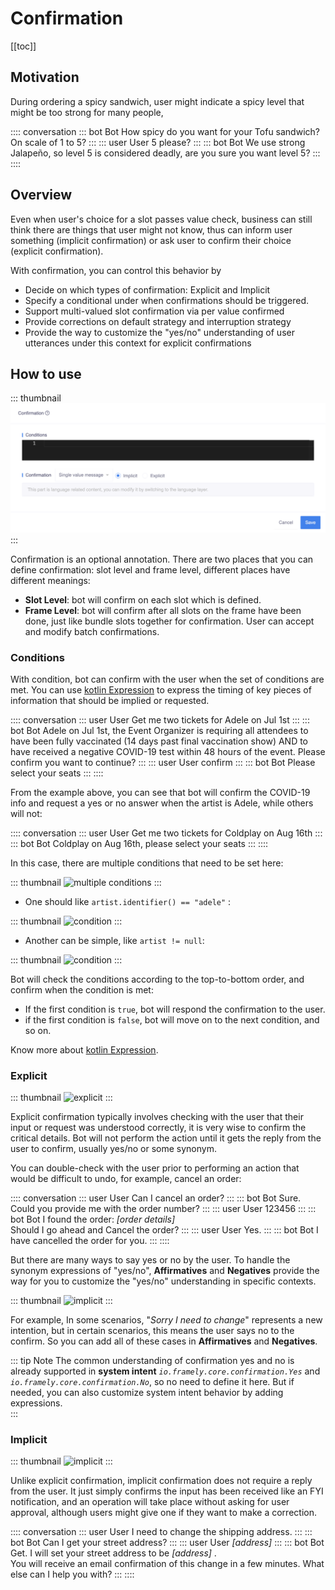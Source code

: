 # Confirmation

[[toc]]

## Motivation

During ordering a spicy sandwich, user might indicate a spicy level that might be too strong for many people, 

:::: conversation
::: bot Bot
How spicy do you want for your Tofu sandwich? On scale of 1 to 5?
:::
::: user User
5 please?
:::
::: bot Bot
We use strong Jalapeño, so level 5 is considered deadly, are you sure you want level 5?
:::
::::


## Overview
Even when user's choice for a slot passes value check, business can still think there are things that user might not know, thus can inform user something (implicit confirmation) or ask user to confirm their choice (explicit confirmation).

With confirmation, you can control this behavior by 
- Decide on which types of confirmation: Explicit and Implicit
- Specify a conditional under when confirmations should be triggered.
- Support multi-valued slot confirmation via per value confirmed
- Provide corrections on default strategy and interruption strategy
- Provide the way to customize the "yes/no" understanding of user utterances under this context for explicit confirmations


## How to use

::: thumbnail
![confirmation](/images/annotation/confirmation/confirmation.png)
:::

Confirmation is an optional annotation. There are two places that you can define confirmation: slot level and frame level, different places have different meanings:
- **Slot Level**: bot will confirm on each slot which is defined. 
- **Frame Level**: bot will confirm after all slots on the frame have been done, just like bundle slots together for confirmation. User can accept and modify batch confirmations. 

### Conditions

With condition, bot can confirm with the user when the set of conditions are met. You can use [kotlin Expression](kotlinexpression.md) to express the timing of key pieces of information that should be implied or requested.

:::: conversation
::: user User
Get me two tickets for Adele on Jul 1st
:::
::: bot Bot
Adele on Jul 1st, the Event Organizer is requiring all attendees to have been fully vaccinated (14 days past final vaccination show) AND to have received a negative COVID-19 test within 48 hours of the event. Please confirm you want to continue?
:::
::: user User
confirm
:::
::: bot Bot
Please select your seats
:::
::::

From the example above, you can see that bot will confirm the COVID-19 info and request a yes or no answer when the artist is Adele, while others will not: 

:::: conversation
::: user User
Get me two tickets for Coldplay on Aug 16th
:::
::: bot Bot
Coldplay on Aug 16th, please select your seats
:::
::::

In this case, there are multiple conditions that need to be set here:

::: thumbnail
![multiple conditions](/images/annotation/confirmation/confirmation_table.png)
:::
 
- One should like `artist.identifier() == "adele"` :

::: thumbnail
![condition](/images/annotation/confirmation/condition_1.png)
:::

- Another can be simple, like `artist != null`:

::: thumbnail
![condition](/images/annotation/confirmation/condition_2.png)
:::

Bot will check the conditions according to the top-to-bottom order, and confirm when the condition is met:  
- If the first condition is `true`, bot will respond the confirmation to the user.
- if the first condition is `false`, bot will move on to the next condition, and so on.

Know more about [kotlin Expression](kotlinexpression.md).


### Explicit 

::: thumbnail
![explicit](/images/annotation/confirmation/confirmation_condition_explicit.png)
:::

Explicit confirmation typically involves checking with the user that their input or request was understood correctly, it is very wise to confirm the critical details. Bot will not perform the action until it gets the reply from the user to confirm, usually yes/no or some synonym.

You can double-check with the user prior to performing an action that would be difficult to undo, for example, cancel an order: 

:::: conversation
::: user User
Can I cancel an order?
:::
::: bot Bot
Sure. Could you provide me with the order number?
:::
::: user User
123456
:::
::: bot Bot
I found the order: *[order details]* <br>Should I go ahead and Cancel the order?
:::
::: user User
Yes.
:::
::: bot Bot
I have cancelled the order for you. 
:::
::::

But there are many ways to say yes or no by the user. To handle the synonym expressions of "yes/no", **Affirmatives** and **Negatives** provide the way for you to customize the "yes/no" understanding in specific contexts. 

::: thumbnail
![implicit](/images/annotation/confirmation/confirmation_expression.png)
:::

For example, In some scenarios, "*Sorry I need to change*" represents a new intention, but in certain scenarios, this means the user says no to the confirm. So you can add all of these cases in **Affirmatives** and **Negatives**. 

::: tip Note
The common understanding of confirmation yes and no is already supported in **system intent** *`io.framely.core.confirmation.Yes`* and *`io.framely.core.confirmation.No`*, so no need to define it here. But if needed, you can also customize system intent behavior by adding expressions.  
:::

### Implicit

::: thumbnail
![implicit](/images/annotation/confirmation/confirmation_condition_implicit.png)
:::

Unlike explicit confirmation, implicit confirmation does not require a reply from the user. It just simply confirms the input has been received like an FYI notification, and an operation will take place without asking for user approval, although users might give one if they want to make a correction. 

:::: conversation
::: user User
I need to change the shipping address.
:::
::: bot Bot
Can I get your street address?
:::
::: user User
*[address]*
:::
::: bot Bot
Get. I will set your street address to be *[address]* . <br>You will receive an email confirmation of this change in a few minutes. What else can I help you with?
:::
::::

